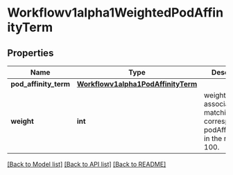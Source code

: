 # Workflowv1alpha1WeightedPodAffinityTerm

## Properties
Name | Type | Description | Notes
------------ | ------------- | ------------- | -------------
**pod_affinity_term** | [**Workflowv1alpha1PodAffinityTerm**](Workflowv1alpha1PodAffinityTerm.md) |  | [optional] 
**weight** | **int** | weight associated with matching the corresponding podAffinityTerm, in the range 1-100. | [optional] 

[[Back to Model list]](../README.md#documentation-for-models) [[Back to API list]](../README.md#documentation-for-api-endpoints) [[Back to README]](../README.md)


